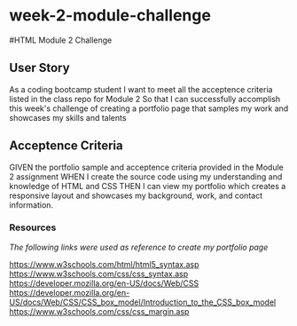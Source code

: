 # week-2-module-challenge

#HTML Module 2 Challenge

## User Story
As a coding bootcamp student
I want to meet all the acceptence criteria listed in the class repo for Module 2
So that I can successfully accomplish this week's challenge of creating a portfolio page that samples my work and showcases my skills and talents

## Acceptence Criteria
GIVEN the portfolio sample and acceptence criteria provided in the Module 2 assignment
WHEN I create the source code using my understanding and knowledge of HTML and CSS 
THEN I can view my portfolio which creates a responsive layout and showcases my background, work, and contact information.

### Resources
*The following links were used as reference to create my portfolio page*

https://www.w3schools.com/html/html5_syntax.asp
https://www.w3schools.com/css/css_syntax.asp
https://developer.mozilla.org/en-US/docs/Web/CSS
https://developer.mozilla.org/en-US/docs/Web/CSS/CSS_box_model/Introduction_to_the_CSS_box_model
https://www.w3schools.com/css/css_margin.asp



